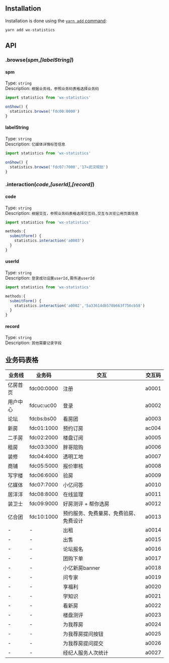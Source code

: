 <br/>

## Installation

Installation is done using the [`yarn add` command](http://192.168.1.141:4873/#/detail/wx-statistics):

```sh
yarn add wx-statistics
```

## API

### .browse(*spm*,*[labelString]*)

#### spm

Type: `string`<br>
Description: `根据业务线，参照业务码表格选择业务码`

```js
import statistics from 'wx-statistics'

onShow() {
  statistics.browse('fdc00:0000')
}
```
#### labelString

Type: `string`<br>
Description: `亿媒体详情标签信息`

```js
import statistics from 'wx-statistics'

onShow() {
  statistics.browse('fdc07:7000','17=武汉规划')
}
```

### .interaction(*code*,*[userId]*,*[record]*)

#### code

Type: `string`<br>
Description: `根据交互，参照业务码表格选择交互码,交互与浏览公用页面信息`

```js
import statistics from 'wx-statistics'

methods:{
  submitForm() {
    statistics.interaction('a0003')
  }
}     
```
#### userId

Type: `string`<br>
Description: `登录成功设置userId,需传递userId`

```js
import statistics from 'wx-statistics'

methods:{
  submitForm() {
    statistics.interaction('a0002','5a33614db578b663f756cb58')
  }
}     
```
#### record

Type: `string`<br>
Description: `其他需要记录字段`

## 业务码表格

| 业务线   | 业务码     | 交互                                   | 交互码 |
| -------- | ---------- | -------------------------------------- | ------ |
| 亿房首页 | fdc00:0000 | 注册                                   | a0001  |
| 用户中心 | fdcuc:uc00 | 登录                                   | a0002  |
| 论坛     | fdcbs:bs00 | 看房团                                 | a0003  |
| 新房     | fdc01:1000 | 预约订房                               | ac004  |
| 二手房   | fdc02:2000 | 楼盘订阅                               | a0005  |
| 租房     | fdc03:3000 | 胖哥陪购                               | a0006  |
| 装修     | fdc04:4000 | 透明工地                               | a0007  |
| 商铺     | fdc05:5000 | 报价审核                               | a0008  |
| 写字楼   | fdc06:6000 | 验房                                   | a0009  |
| 亿媒体   | fdc07:7000 | 小亿问答                               | a0010  |
| 居洋洋   | fdc08:8000 | 在线监理                               | a0011  |
| 装卫士   | fdc09:9000 | 好房测评 + 帮你选房                    | a0012  |
| 亿合团   | fdc10:1000 | 预约服务、免费量房、免费验房、免费设计 | a0013  |
| -        | -          | 出租                                   | a0014  |
| -        | -          | 出售                                   | a0015  |
| -        | -          | 论坛报名                               | a0016  |
| -        | -          | 团购下单                               | a0017  |
| -        | -          | 小亿新房banner                         | a0018  |
| -        | -          | 问专家                                 | a0019  |
| -        | -          | 享福利                                 | a0020  |
| -        | -          | 学知识                                 | a0021  |
| -        | -          | 看新房                                 | a0022  |
| -        | -          | 楼盘测评                               | a0023  |
| -        | -          | 为我荐房                               | a0024  |
| -        | -          | 为我荐房提问按钮                       | a0025  |
| -        | -          | 为我荐房提问提交                       | a0026  |
| -        | -          | 经纪人服务人次统计                     | a0027  |


